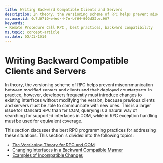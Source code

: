 ```yaml
---
title: Writing Backward Compatible Clients and Servers
description: In theory, the versioning scheme of RPC helps prevent miscommunication between modified servers and clients and their deployed counterparts.
ms.assetid: 0c7d6716-e4ed-447e-bf64-906d55bec907
keywords:
- Remote Procedure Call RPC , best practices, backward compatibility
ms.topic: concept-article
ms.date: 05/31/2018
---
```


# Writing Backward Compatible Clients and Servers

In theory, the versioning scheme of RPC helps prevent miscommunication between modified servers and clients and their deployed counterparts. In practice, however, developers frequently must introduce changes to existing interfaces without modifying the version, because previous clients and servers must be able to communicate with new ones. This is a larger issue for standard RPC than for COM; querying is a natural way of searching for supported interfaces in COM, while in RPC exception handling must be used for equivalent coverage.

This section discusses the best RPC programming practices for addressing these situations. This section is divided into the following topics:

-   [The Versioning Theory for RPC and COM](the-versioning-theory-for-rpc-and-com.md)
-   [Changing Interfaces in a Backward Compatible Manner](changing-interfaces-in-a-backward-compatible-manner.md)
-   [Examples of Incompatible Changes](examples-of-incompatible-changes.md)

 

 




